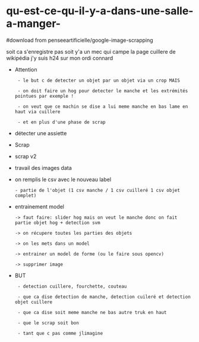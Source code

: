 # qu-est-ce-qu-il-y-a-dans-une-salle-a-manger-

#download from penseeartificielle/google-image-scrapping

soit ca s'enregistre pas soit y'a un mec qui campe la page cuillere de wikipédia j'y suis h24 sur mon ordi connard


-   Attention

         - le but c de detecter un objet par un objet via un crop MAIS
         
         - on doit faire un hog pour detecter le manche et les extrémités pointues par exemple !
         
         - on veut que ce machin se dise a lui meme manche en bas lame en haut via cuillere
         
         - et en plus d'une phase de scrap 

          


 -   détecter une assiette


  - Scrap
  
 
           
   - scrap v2
   

           
          
   
 
 - travail des images data 
 

        
        
 - on remplis le csv avec le nouveau label
  
       - partie de l'objet (1 csv manche / 1 csv cuilleré 1 csv objet complet)
        

        
 -  entrainement model
 
        -> faut faire: slider hog mais on veut le manche donc on fait partie objet hog + detection svm
 
        -> on récupere toutes les parties des objets
        
        -> on les mets dans un model

        -> entrainer un model de forme (ou le faire sous opencv)
       
        -> supprimer image


 
 - BUT
 
        - detection cuillere, fourchette, couteau
        
        - que ca dise detection de manche, detection cuileré et detection objet cuillere

        - que ca dise soit meme manche ne bas autre truk en haut
        
        - que le scrap soit bon
        
        - tant que c pas comme jlimagine
        
        
       

     
     

        
        
        
